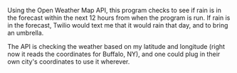 Using the Open Weather Map API, this program checks to see if rain is in the forecast within the next 12 hours from when 
the program is run. If rain is in the forecast, Twilio would text me that it would rain that day, and to bring an 
umbrella. 

The API is checking the weather based on my latitude and longitude (right now it reads the coordinates for Buffalo, NY),
and one could plug in their own city's coordinates to use it wherever.